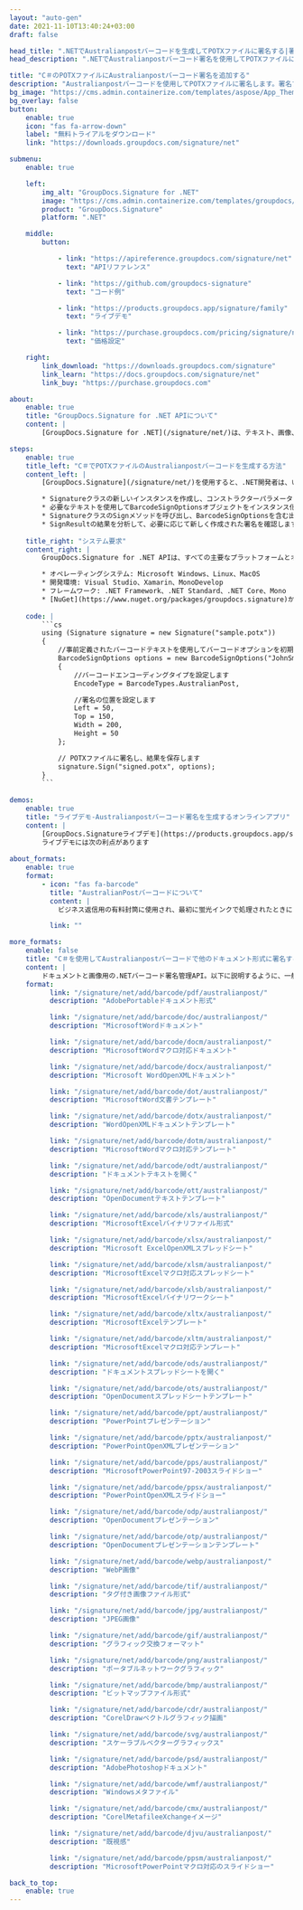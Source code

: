 ```yaml
---
layout: "auto-gen"
date: 2021-11-10T13:40:24+03:00
draft: false

head_title: ".NETでAustralianpostバーコードを生成してPOTXファイルに署名する|署名文書"
head_description: ".NETでAustralianpostバーコード署名を使用してPOTXファイルに署名する-人気のあるビジネスドキュメントや画像ファイル形式にバーコードを追加する."

title: "C＃のPOTXファイルにAustralianpostバーコード署名を追加する"
description: "Australianpostバーコードを使用してPOTXファイルに署名します。署名プロパティを操作し、ニーズに合ったドキュメント内で高度な署名オプションを設定します."
bg_image: "https://cms.admin.containerize.com/templates/aspose/App_Themes/V3/images/bg/header1.png"
bg_overlay: false
button:
    enable: true
    icon: "fas fa-arrow-down"
    label: "無料トライアルをダウンロード"
    link: "https://downloads.groupdocs.com/signature/net"

submenu:
    enable: true

    left:
        img_alt: "GroupDocs.Signature for .NET"
        image: "https://cms.admin.containerize.com/templates/groupdocs/images/product-logos/90x90-noborder/groupdocs-signature-net.png"
        product: "GroupDocs.Signature"
        platform: ".NET"

    middle:
        button:

            - link: "https://apireference.groupdocs.com/signature/net"
              text: "APIリファレンス"

            - link: "https://github.com/groupdocs-signature"
              text: "コード例"

            - link: "https://products.groupdocs.app/signature/family"
              text: "ライブデモ"

            - link: "https://purchase.groupdocs.com/pricing/signature/net"
              text: "価格設定"

    right:
        link_download: "https://downloads.groupdocs.com/signature"
        link_learn: "https://docs.groupdocs.com/signature/net"
        link_buy: "https://purchase.groupdocs.com"

about:
    enable: true
    title: "GroupDocs.Signature for .NET APIについて"
    content: |
        [GroupDocs.Signature for .NET](/signature/net/)は、テキスト、画像、バーコード、スタンプ、フォームフィールド、QRコード、メタデータなどのさまざまな署名タイプを使用してデジタルドキュメントに電子署名するネイティブ.NETAPIです。ユーザーは、PDF、Microsoft Word、Excelワークシート、PowerPointプレゼンテーション、Adobe Photoshop、メタファイル、および画像ファイル形式内のデジタル署名を追加、編集、検証、削除、および検索でき、必要に応じて署名プロパティをカスタマイズするための追加サポートがあります。

steps:
    enable: true
    title_left: "C＃でPOTXファイルのAustralianpostバーコードを生成する方法"
    content_left: |
        [GroupDocs.Signature](/signature/net/)を使用すると、.NET開発者は、いくつかの簡単な手順を実行することで、アプリケーション内のPOTXファイルにAustralianpostバーコードを簡単に追加できます。

        * Signatureクラスの新しいインスタンスを作成し、コンストラクターパラメーターとしてソースPOTXドキュメントパスを渡します。
        * 必要なテキストを使用してBarcodeSignOptionsオブジェクトをインスタンス化し、EncodeTypeプロパティをAustralianPostに設定します。
        * SignatureクラスのSignメソッドを呼び出し、BarcodeSignOptionsを含む出力POTXファイル名を渡します。
        * SignResultの結果を分析して、必要に応じて新しく作成された署名を確認します。
        
    title_right: "システム要求"
    content_right: |
        GroupDocs.Signature for .NET APIは、すべての主要なプラットフォームとオペレーティングシステムでサポートされています。以下のコードを実行する前に、システムに次の前提条件がインストールされていることを確認してください。

        * オペレーティングシステム: Microsoft Windows、Linux、MacOS
        * 開発環境: Visual Studio、Xamarin、MonoDevelop
        * フレームワーク: .NET Framework、.NET Standard、.NET Core、Mono
        * [NuGet](https://www.nuget.org/packages/groupdocs.signature)からGroupDocs.Signaturefor.NETの最新バージョンをダウンロードします
        
    code: |
        ```cs
        using (Signature signature = new Signature("sample.potx"))
        {
            //事前定義されたバーコードテキストを使用してバーコードオプションを初期化します
            BarcodeSignOptions options = new BarcodeSignOptions("JohnSmith")
            {
                //バーコードエンコーディングタイプを設定します
                EncodeType = BarcodeTypes.AustralianPost,

                //署名の位置を設定します
                Left = 50,
                Top = 150,
                Width = 200,
                Height = 50
            };

            // POTXファイルに署名し、結果を保存します 
            signature.Sign("signed.potx", options);
        }
        ```
        
demos:
    enable: true
    title: "ライブデモ-Australianpostバーコード署名を生成するオンラインアプリ"
    content: |
        [GroupDocs.Signatureライブデモ](https://products.groupdocs.app/signature/family)サイトにアクセスして、AustralianpostバーコードをPOTXファイルに今すぐ追加してください。  
        ライブデモには次の利点があります
        
about_formats:
    enable: true
    format:
        - icon: "fas fa-barcode"
          title: "AustralianPostバーコードについて"
          content: |
            ビジネス返信用の有料封筒に使用され、最初に蛍光インクで処理されたときに自動仕分け機によって他の郵便物に適用されるオーストラリア郵便のバーコード 

          link: ""

more_formats:
    enable: false
    title: "C＃を使用してAustralianpostバーコードで他のドキュメント形式に署名する"
    content: |
        ドキュメントと画像用の.NETバーコード署名管理API。以下に説明するように、一般的なファイル形式のいくつかにバーコード署名を追加します。
    format: 
          link: "/signature/net/add/barcode/pdf/australianpost/"
          description: "AdobePortableドキュメント形式"

          link: "/signature/net/add/barcode/doc/australianpost/"
          description: "MicrosoftWordドキュメント"

          link: "/signature/net/add/barcode/docm/australianpost/"
          description: "MicrosoftWordマクロ対応ドキュメント"

          link: "/signature/net/add/barcode/docx/australianpost/"
          description: "Microsoft WordOpenXMLドキュメント"

          link: "/signature/net/add/barcode/dot/australianpost/"
          description: "MicrosoftWord文書テンプレート"

          link: "/signature/net/add/barcode/dotx/australianpost/"
          description: "WordOpenXMLドキュメントテンプレート"

          link: "/signature/net/add/barcode/dotm/australianpost/"
          description: "MicrosoftWordマクロ対応テンプレート"       

          link: "/signature/net/add/barcode/odt/australianpost/"
          description: "ドキュメントテキストを開く"

          link: "/signature/net/add/barcode/ott/australianpost/"
          description: "OpenDocumentテキストテンプレート"

          link: "/signature/net/add/barcode/xls/australianpost/"
          description: "MicrosoftExcelバイナリファイル形式"

          link: "/signature/net/add/barcode/xlsx/australianpost/"
          description: "Microsoft ExcelOpenXMLスプレッドシート"

          link: "/signature/net/add/barcode/xlsm/australianpost/"
          description: "MicrosoftExcelマクロ対応スプレッドシート"

          link: "/signature/net/add/barcode/xlsb/australianpost/"
          description: "MicrosoftExcelバイナリワークシート"

          link: "/signature/net/add/barcode/xltx/australianpost/"
          description: "MicrosoftExcelテンプレート"

          link: "/signature/net/add/barcode/xltm/australianpost/"
          description: "MicrosoftExcelマクロ対応テンプレート"

          link: "/signature/net/add/barcode/ods/australianpost/"
          description: "ドキュメントスプレッドシートを開く"

          link: "/signature/net/add/barcode/ots/australianpost/"
          description: "OpenDocumentスプレッドシートテンプレート"

          link: "/signature/net/add/barcode/ppt/australianpost/"
          description: "PowerPointプレゼンテーション"

          link: "/signature/net/add/barcode/pptx/australianpost/"
          description: "PowerPointOpenXMLプレゼンテーション"

          link: "/signature/net/add/barcode/pps/australianpost/"
          description: "MicrosoftPowerPoint97-2003スライドショー"

          link: "/signature/net/add/barcode/ppsx/australianpost/"
          description: "PowerPointOpenXMLスライドショー"                              

          link: "/signature/net/add/barcode/odp/australianpost/"
          description: "OpenDocumentプレゼンテーション"

          link: "/signature/net/add/barcode/otp/australianpost/"
          description: "OpenDocumentプレゼンテーションテンプレート"

          link: "/signature/net/add/barcode/webp/australianpost/"
          description: "WebP画像"

          link: "/signature/net/add/barcode/tif/australianpost/"
          description: "タグ付き画像ファイル形式"

          link: "/signature/net/add/barcode/jpg/australianpost/"
          description: "JPEG画像"

          link: "/signature/net/add/barcode/gif/australianpost/"
          description: "グラフィック交換フォーマット"

          link: "/signature/net/add/barcode/png/australianpost/"
          description: "ポータブルネットワークグラフィック"

          link: "/signature/net/add/barcode/bmp/australianpost/"
          description: "ビットマップファイル形式"

          link: "/signature/net/add/barcode/cdr/australianpost/"
          description: "CorelDrawベクトルグラフィック描画"

          link: "/signature/net/add/barcode/svg/australianpost/"
          description: "スケーラブルベクターグラフィックス"

          link: "/signature/net/add/barcode/psd/australianpost/"
          description: "AdobePhotoshopドキュメント"

          link: "/signature/net/add/barcode/wmf/australianpost/"
          description: "Windowsメタファイル"        

          link: "/signature/net/add/barcode/cmx/australianpost/"
          description: "CorelMetafileeXchangeイメージ"

          link: "/signature/net/add/barcode/djvu/australianpost/"
          description: "既視感"

          link: "/signature/net/add/barcode/ppsm/australianpost/"
          description: "MicrosoftPowerPointマクロ対応のスライドショー"

back_to_top:
    enable: true
---
```

